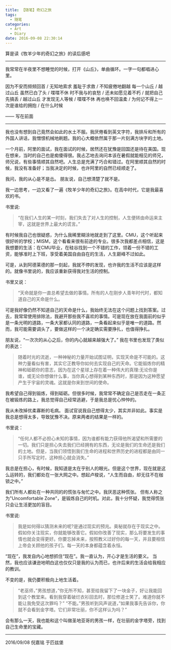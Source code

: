 ```yaml
---
title: 【随笔】奇幻之旅
tags:
  - 随笔
categories:
  - Art
  - Diary
date: 2016-09-08 22:30:14
---
```


算是读《牧羊少年的奇幻之旅》的读后感吧
<!-- more -->

***

我常常在半夜里不想睡觉的时候，打开《山丘》，单曲循环。一字一句都唱进心里。

因为不安而频频回首 / 无知地索求 羞耻于求救 / 不知疲倦地翻越 每一个山丘 / 越过山丘 虽然已白了头 / 喋喋不休 时不我与的哀愁 / 还未如愿见着不朽 / 就把自己先搞丢 / 越过山丘 才发现无人等候 / 喋喋不休 再也唤不回温柔 / 为何记不得上一次是谁给的拥抱 / 在什么时候

—— 写在前面

---

我也没有想到自己竟然会如此的水土不服。我厌倦看到英文字符，我排斥和所有的外国人讲话，我憎恨机械地刷题。我的心大概依然属于那一片刻满方块字的土地。

一个月前，阿里的面试，我在面试的时候，居然还在犹豫是回国还是待在美国。现在想来，当时的自己也是痴傻得很。我忐忑地去询问本该在暑假就能相见的师兄，师兄说，有些事情顺其自然吧。人生总是充满了巧合和错过。在阿里顺其自然的时候，我没有准备好；当我决定的时候，也许阿里的自然已经顺走了。

我问，我的从心是不是怂。
朋友说，自己想清楚了就不是。

我一边思考，一边又看了一遍《牧羊少年的奇幻之旅》。在高中时代，它是我最喜欢的书。

书里说:
>“在我们人生的某一时刻，我们失去了对人生的控制，人生便转由命运来主宰，这就是世界上最大的谎言。”

有时候我自己也很疑惑，为什么我稀里糊涂地就走到了这里。CMU，这个听起来很好听的学校；MISM，这个看看来很有前途的专业。很多次我都差点相信，这是我想要的生活：在CMU毕业，在硅谷找到一个不错的工作，领着一份不错的工资，能够准时上下班，享受着美国自由自在的生活，人生巅峰不过如此。

可是，从到阿德莱德的那一刻起，我就不停的发现，也许我的生活不应该是这样的。就像书里说的，我应该重新获得我对生活的控制。

书里又说：
> “天命就是你一直总希望去做的事情。所有的人在刚步人青年时代时，都知道自己的天命是什么。

可是我好像仍然不知道自己的天命是什么，我始终无法在这个问题上找到答案。过去，我常常使用排除法，我避开那些我不喜欢的事情。可是现在放在我面前的似乎是一条光明的道路，一条大家都认同的道路，一条看起来似乎是唯一的道路。然而，我可能需要调头了，要做这样的一个决定确实需要挣扎，也值得挣扎。

朋友说，“一次次的从心之后，你的内心就越来越强大了。”
我在书里也发现了类似的表达：
> 随着时光的流逝，一种神秘的力量开始试图证明，实现天命是不可能的。这种力量看似有害，其实它正教导你如何去实现自己的天命。它能锻炼你的精神和砥砺你的意志，因为在这个星球上存在着一种伟大的真理:无论你是谁，或无论你想做什么事，当你真心想得到某种东西时，那是因为这种愿望产生于宇宙的灵魂。这就是你来到世间的使命。

我希望自己得到锻炼，得到砥砺。但很多时候，我常常不确定自己是否走在一条正在被锻炼的路上，我总觉得自己经常逃避，于是我总是忧心忡忡的。

我从未改掉优柔寡断的毛病。
面试官说我自己想得太少，其实并非如此。事实是我总是想得太多，导致犹豫不决。原来两者的结果是一样的。

书里说：
>“任何人都不必担心未知的事情，因为谁都有能力获得他所渴望和所需要的一切。我们只是担心失去我们已经拥有的东西，无论是我们的生命还是我们的土地。但是，当我们领悟到我们生命的进程和世界历史的进程都是由同一只手所写定时，这种担心就会消失。”

我总是在担心，有时候，我知道是太在乎别人的眼光。但是这个世界，现在就是这么运转的，我们都处在一张大网之中。想起卢梭说，“人生而自由，却无往不在枷锁之中。”

我们所有人都处在一种共同的的慌张与匆忙之中。我厌恶这种慌张。
但有人称之为"Uncomfortable Zone"，是锻炼自己的时机。对此，我十分怀疑，我觉得慌张只会让生活更加的盲目。

书里说:
>我是如何得以猜测未来的呢?是通过现实的预兆。奥秘就存在于现实之中。假如你关注现实，你就能够改善它。假如你改善了现实，那么将要发生的事情也就会变得更好。你要忘掉未来，按照教义过好你的每一天，并且要相信上帝会关顾他的孩子们。每一天的本身都蕴含着永恒。

“现在”，我发自内心地想抓住“现在”。我一直认为，开心才是生活的要义。
当然，我也应该谦逊地明白这也仅仅只是我的认为而已，也许后来的生活会给我相应的教训。

不变的是，我仍要积极向上地生活着。

>“老巫师，”男孩想道，”你无所不知，甚至给我留下了一块金子，好让我能回到这个教堂来。看到我穿着破烂衣衫回去时，那位修道士笑了。难道你就不能让我免受这次罪吗？” “不能。”男孩听到风声说道，”如果我事先告诉你，你就不会看到金字塔。它们非常壮丽，你不这样认为吗？”

会有那么一天，我也能和这个叫做圣地亚哥的男孩一样，在壮丽的金字塔旁，找到自己生命里的宝藏。


***

2016/09/08
倪嘉铭
于匹兹堡







